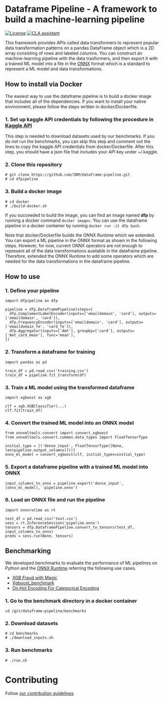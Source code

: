 # Dataframe Pipeline - A framework to build a machine-learning pipeline

[![License](https://img.shields.io/badge/License-Apache2-blue.svg)](https://www.apache.org/licenses/LICENSE-2.0)
[![CLA assistant](https://cla-assistant.io/readme/badge/IBM/dataframe-pipeline)](https://cla-assistant.io/IBM/dataframe-pipeline)

This framework provides APIs called data transformers to represent popular data transformation patterns on a pandas DataFrame object which is a 2D array consisting of rows and labeled columns. You can construct an machine-learning pipeline with the data trasformers, and then export it with a trained ML model into a file in the [ONNX](https://onnx.ai/) format which is a standard to represent a ML model and data transformations.

## How to install via Docker
The easiest way to use the dataframe pipeline is to build a docker image that includes all of the dependencies. If you want to install your native environment, please follow the steps written in docker/Dockerfile.

### 1. Set up kaggle API credentials by following the procedure in [Kaggle API](https://github.com/Kaggle/kaggle-api) 
This step is needed to download datasets used by our benchmarks. If you do not run the benchmarks, you can skip this step and comment out the lines to copy the kaggle API credentials from docker/Dockerfile. After this step, you should have a json file that includes your API key under ~/.kaggle.

### 2. Clone this repository
```
# git clone https://github.com/IBM/dataframe-pipeline.git
# cd dfpipeline
```

### 3. Build a docker image
```
# cd docker
# ./build-docker.sh
```
If you succeeded to build the image, you can find an image named **dfp** by running a docker command `docker images`. You can use the dataframe pipeline in a docker container by running `docker run -it dfp bash`.

Note that docker/Dockerfile builds the ONNX Runtime which we extended. You can export a ML pipeline in the ONNX format as shown in the following steps. However, for now, current ONNX operators are not enough to represent all of the data transformations available in the dataframe pipeline. Therefore, extended the ONNX Runtime to add some operators which are needed for the data transformations in the dataframe pipeline.

## How to use
### 1. Define your pipeline
```
import dfpipeline as dfp

pipeline = dfp.DataframePipeline(steps=[
  dfp.ComplementLabelEncoder(inputs=['emaildomain', 'card'], outputs=['emaildomain', 'card']),
  dfp.FrequencyEncoder(inputs=['emaildomain', 'card'], outputs=['emaildomain_fe', 'card_fe']),
  dfp.Aggregator(inputs=['Amt'], groupby=['card'], outputs=['Amt_card_mean'], func='mean'),
])
```

### 2. Transform a dataframe for training
```
import pandas as pd

train_df = pd.read_csv('training.csv')
train_df = pipeline.fit_transform(df)
```

### 3. Train a ML model using the transformed dataframe
```
import xgboost as xgb

clf = xgb.XGBClassifier(...)
clf.fit(train_df)
```

### 4. Convert the trained ML model into an ONNX model
```
from onnxmltools.convert import convert_xgboost
from onnxmltools.convert.common.data_types import FloatTensorType

initial_type = [('dense_input', FloatTensorType([None, len(pipeline.output_columns)]))]
onnx_ml_model = convert_xgboost(clf, initial_types=initial_type)
```

### 5. Export a dataframe pipeline with a trained ML model into ONNX
```
input_columns_to_onnx = pipeline.export('dense_input', [onnx_ml_model], 'pipeline.onnx')
```

### 6. Load an ONNX file and run the pipeline
```
import onnxrutime as rt

test_df = pd.read_csv('test.csv')
sess = rt.InferenceSession('pipeline.onnx')
tensors = dfp.DataframePipeline.convert_to_tensors(test_df, input_columns_to_onnx)
preds = sess.run(None, tensors)
```

## Benchmarking
We developed benchmarks to evaluate the performance of ML pipelines on Python and the [ONNX Runtime](https://github.com/microsoft/onnxruntime) referring the following use cases.
 - [XGB Fraud with Magic](https://www.kaggle.com/cdeotte/xgb-fraud-with-magic-0-9600)
 - [Xgboost_benchmark](https://www.kaggle.com/mpearmain/xgboost-benchmark)
 - [On Hot Encoding For Categorical Encoding](https://www.kaggle.com/c7934597/on-hot-encoding-for-categorical-encoding)

### 1. Go to the benchmark directory in a docker container
```
cd /git/dataframe-pipeline/benchmarks
```

### 2. Download datasets
```
# cd benchmarks
# ./download_inputs.sh
```

### 3. Run benchmarks
```
# ./run.sh
```

# Contributing
Follow [our contribution guidelines](https://github.com/IBM/dataframe-pipeline/blob/master/CONTRIBUTING.md).
